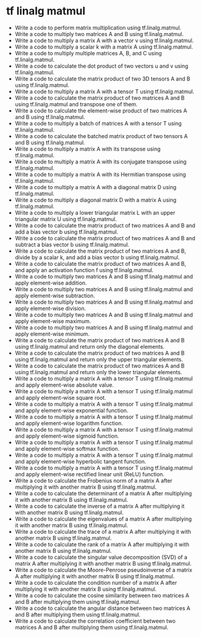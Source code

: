 # tf linalg matmul

- Write a code to perform matrix multiplication using tf.linalg.matmul.
- Write a code to multiply two matrices A and B using tf.linalg.matmul.
- Write a code to multiply a matrix A with a vector v using tf.linalg.matmul.
- Write a code to multiply a scalar k with a matrix A using tf.linalg.matmul.
- Write a code to multiply multiple matrices A, B, and C using tf.linalg.matmul.
- Write a code to calculate the dot product of two vectors u and v using tf.linalg.matmul.
- Write a code to calculate the matrix product of two 3D tensors A and B using tf.linalg.matmul.
- Write a code to multiply a matrix A with a tensor T using tf.linalg.matmul.
- Write a code to calculate the matrix product of two matrices A and B using tf.linalg.matmul and transpose one of them.
- Write a code to calculate the element-wise product of two matrices A and B using tf.linalg.matmul.
- Write a code to multiply a batch of matrices A with a tensor T using tf.linalg.matmul.
- Write a code to calculate the batched matrix product of two tensors A and B using tf.linalg.matmul.
- Write a code to multiply a matrix A with its transpose using tf.linalg.matmul.
- Write a code to multiply a matrix A with its conjugate transpose using tf.linalg.matmul.
- Write a code to multiply a matrix A with its Hermitian transpose using tf.linalg.matmul.
- Write a code to multiply a matrix A with a diagonal matrix D using tf.linalg.matmul.
- Write a code to multiply a diagonal matrix D with a matrix A using tf.linalg.matmul.
- Write a code to multiply a lower triangular matrix L with an upper triangular matrix U using tf.linalg.matmul.
- Write a code to calculate the matrix product of two matrices A and B and add a bias vector b using tf.linalg.matmul.
- Write a code to calculate the matrix product of two matrices A and B and subtract a bias vector b using tf.linalg.matmul.
- Write a code to calculate the matrix product of two matrices A and B, divide by a scalar k, and add a bias vector b using tf.linalg.matmul.
- Write a code to calculate the matrix product of two matrices A and B, and apply an activation function f using tf.linalg.matmul.
- Write a code to multiply two matrices A and B using tf.linalg.matmul and apply element-wise addition.
- Write a code to multiply two matrices A and B using tf.linalg.matmul and apply element-wise subtraction.
- Write a code to multiply two matrices A and B using tf.linalg.matmul and apply element-wise division.
- Write a code to multiply two matrices A and B using tf.linalg.matmul and apply element-wise maximum.
- Write a code to multiply two matrices A and B using tf.linalg.matmul and apply element-wise minimum.
- Write a code to calculate the matrix product of two matrices A and B using tf.linalg.matmul and return only the diagonal elements.
- Write a code to calculate the matrix product of two matrices A and B using tf.linalg.matmul and return only the upper triangular elements.
- Write a code to calculate the matrix product of two matrices A and B using tf.linalg.matmul and return only the lower triangular elements.
- Write a code to multiply a matrix A with a tensor T using tf.linalg.matmul and apply element-wise absolute value.
- Write a code to multiply a matrix A with a tensor T using tf.linalg.matmul and apply element-wise square root.
- Write a code to multiply a matrix A with a tensor T using tf.linalg.matmul and apply element-wise exponential function.
- Write a code to multiply a matrix A with a tensor T using tf.linalg.matmul and apply element-wise logarithm function.
- Write a code to multiply a matrix A with a tensor T using tf.linalg.matmul and apply element-wise sigmoid function.
- Write a code to multiply a matrix A with a tensor T using tf.linalg.matmul and apply element-wise softmax function.
- Write a code to multiply a matrix A with a tensor T using tf.linalg.matmul and apply element-wise hyperbolic tangent function.
- Write a code to multiply a matrix A with a tensor T using tf.linalg.matmul and apply element-wise rectified linear unit (ReLU) function.
- Write a code to calculate the Frobenius norm of a matrix A after multiplying it with another matrix B using tf.linalg.matmul.
- Write a code to calculate the determinant of a matrix A after multiplying it with another matrix B using tf.linalg.matmul.
- Write a code to calculate the inverse of a matrix A after multiplying it with another matrix B using tf.linalg.matmul.
- Write a code to calculate the eigenvalues of a matrix A after multiplying it with another matrix B using tf.linalg.matmul.
- Write a code to calculate the trace of a matrix A after multiplying it with another matrix B using tf.linalg.matmul.
- Write a code to calculate the rank of a matrix A after multiplying it with another matrix B using tf.linalg.matmul.
- Write a code to calculate the singular value decomposition (SVD) of a matrix A after multiplying it with another matrix B using tf.linalg.matmul.
- Write a code to calculate the Moore-Penrose pseudoinverse of a matrix A after multiplying it with another matrix B using tf.linalg.matmul.
- Write a code to calculate the condition number of a matrix A after multiplying it with another matrix B using tf.linalg.matmul.
- Write a code to calculate the cosine similarity between two matrices A and B after multiplying them using tf.linalg.matmul.
- Write a code to calculate the angular distance between two matrices A and B after multiplying them using tf.linalg.matmul.
- Write a code to calculate the correlation coefficient between two matrices A and B after multiplying them using tf.linalg.matmul.